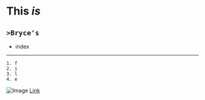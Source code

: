 # **This** *is* 

## `>Bryce's`
- index 
---
```
1. f
2. i
3. l
4. e
```
![Image](http://url/a.png)
[Link](http://a.com)
